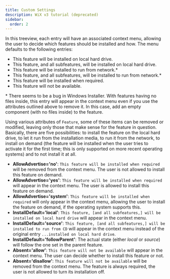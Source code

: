```yaml
---
title: Custom Settings
description: WiX v3 tutorial (deprecated)
sidebar:
  order: 2
---
```


In this treeview, each entry will have an associated context menu, allowing the user to decide which features should be installed and how. The menu defaults to the following entries:

* This feature will be installed on local hard drive.
* This feature, and all subfeatures, will be installed on local hard drive.
* This feature will be installed to run from network.*
* This feature, and all subfeatures, will be installed to run from network.*
* This feature will be installed when required.
* This feature will not be available.

\* There seems to be a bug in Windows Installer. With features having no files inside, this entry will appear in the context menu even if you use the attributes outlined above to remove it. In this case, add an empty component (with no files inside) to the feature.

Using various attributes of `Feature`, some of these items can be removed or modified, leaving only those that make sense for the feature in question. Basically, there are five possibilities: to install the feature on the local hard drive, to let it run from the installation media, to run it from the network, to install on demand (the feature will be installed when the user tries to activate it for the first time; this is only supported on more recent operating systems) and to not install it at all.

* **AllowAdvertise='no'**: `This feature will be installed when required` will be removed from the context menu. The user is not allowed to install this feature on demand.
* **AllowAdvertise='yes'**: `This feature will be installed when required` will appear in the context menu. The user is allowed to install this feature on demand.
* **AllowAdvertise='system'**: `This feature will be installed when required` will only appear in the context menu, allowing the user to install the feature on demand, if the operating system supports this.
* **InstallDefault='local'**: `This feature, [and all subfeatures,] will be installed on local hard drive` will appear in the context menu.
* **InstallDefault='source'**: `This feature, [and all subfeatures,] will be installed to run from CD` will appear in the context menu instead of the original entry `...installed on local hard drive`.
* **InstallDefault='followParent'**: The actual state (either *local* or *source*) will follow the one set in the parent feature.
* **Absent='allow'**: `This feature will not be available` will appear in the context menu. The user can decide whether to install this feature or not.
* **Absent='disallow'**: `This feature will not be available` will be removed from the context menu. The feature is always required, the user is not allowed to turn its installation off.
